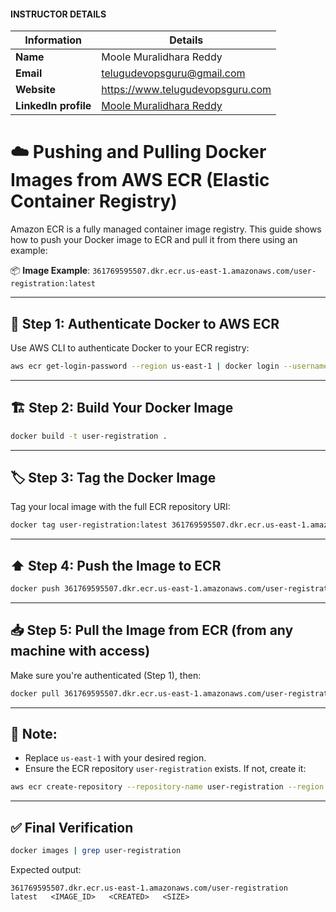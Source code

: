 #### INSTRUCTOR DETAILS

|  Information             | Details                                                                      |
|----------------------    |------------------------------------------------------------------------------|
| **Name**                 | Moole Muralidhara Reddy                                                      |
| **Email**                | telugudevopsguru@gmail.com                                                |
| **Website**              | https://www.telugudevopsguru.com               |
| **LinkedIn profile**     | [Moole Muralidhara Reddy](https://www.linkedin.com/in/moole-muralidhara-reddy) |


# ☁️ Pushing and Pulling Docker Images from AWS ECR (Elastic Container Registry)

Amazon ECR is a fully managed container image registry. This guide shows how to push your Docker image to ECR and pull it from there using an example:

📦 **Image Example**:
`361769595507.dkr.ecr.us-east-1.amazonaws.com/user-registration:latest`

---

## 🔐 Step 1: Authenticate Docker to AWS ECR

Use AWS CLI to authenticate Docker to your ECR registry:

```bash
aws ecr get-login-password --region us-east-1 | docker login --username AWS --password-stdin 361769595507.dkr.ecr.us-east-1.amazonaws.com
```

---

## 🏗️ Step 2: Build Your Docker Image

```bash
docker build -t user-registration .
```

---

## 🏷️ Step 3: Tag the Docker Image

Tag your local image with the full ECR repository URI:

```bash
docker tag user-registration:latest 361769595507.dkr.ecr.us-east-1.amazonaws.com/user-registration:latest
```

---

## ⬆️ Step 4: Push the Image to ECR

```bash
docker push 361769595507.dkr.ecr.us-east-1.amazonaws.com/user-registration:latest
```

---

## 📥 Step 5: Pull the Image from ECR (from any machine with access)

Make sure you're authenticated (Step 1), then:

```bash
docker pull 361769595507.dkr.ecr.us-east-1.amazonaws.com/user-registration:latest
```

---

## 📌 Note:

* Replace `us-east-1` with your desired region.
* Ensure the ECR repository `user-registration` exists. If not, create it:

```bash
aws ecr create-repository --repository-name user-registration --region us-east-1
```

---

## ✅ Final Verification

```bash
docker images | grep user-registration
```

Expected output:

```
361769595507.dkr.ecr.us-east-1.amazonaws.com/user-registration   latest   <IMAGE_ID>   <CREATED>   <SIZE>
```

